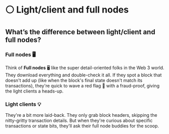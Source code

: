 # ⚪ Light/client and full nodes

## What’s the difference between light/client and full nodes?

### **Full nodes** 🖥️

Think of **Full nodes** 🖥️ like the super detail-oriented folks in the Web 3 world. They download everything and double-check it all. If they spot a block that doesn't add up (like when the block's final state doesn't match its transactions), they're quick to wave a red flag 🚩 with a fraud-proof, giving the light clients a heads-up.

### **Light clients** 💡

They're a bit more laid-back. They only grab block headers, skipping the nitty-gritty transaction details. But when they're curious about specific transactions or state bits, they'll ask their full node buddies for the scoop.
